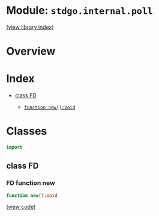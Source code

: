 # Module: `stdgo.internal.poll`

[(view library index)](../../stdgo.md)


# Overview





# Index


- [class FD](<#class-fd>)

  - [`function new():Void`](<#fd-function-new>)

# Classes


```haxe
import
```


## class FD





### FD function new


```haxe
function new():Void
```





[\(view code\)](<./Poll.hx#L5>)


